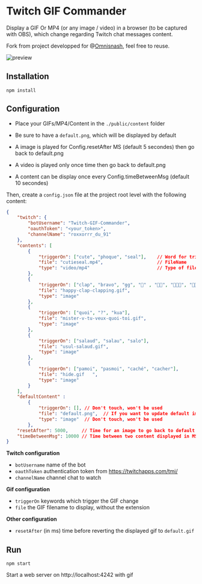 # Twitch GIF Commander

Display a GIF Or MP4 (or any image / video) in a browser (to be captured with OBS), which change regarding Twitch chat messages content.

Fork from project developped for @[Omnisnash](https://github.com/omnisnash/twitch-gif-commander), feel free to reuse.

![preview](https://imgur.com/a/UQNQe9y)

## Installation

````
npm install
````

## Configuration

- Place your GIFs/MP4/Content in the `./public/content` folder
- Be sure to have a `default.png`, which will be displayed by default

- A image is played for Config.resetAfter MS (default 5 secondes) then go back to default.png
- A video is played only once time then go back to default.png

- A content can be display once every Config.timeBetweenMsg (default 10 secondes)

Then, create a `config.json` file at the project root level with the following content:

````json
{
    "twitch": {
        "botUsername": "Twitch-GIF-Commander",
        "oauthToken": "<your_token>",
        "channelName": "roxxorrr_du_91"
    },
    "contents": [
        {
            "triggerOn": ["cute", "phoque", "seal"],    // Word for triggering (only one word, setence won't work, part of word won't work)
            "file": "cutieseal.mp4",                    // FileName
            "type": "video/mp4"                         // Type of file : Image for png/gif ... or video/mp4 video/webm ... 
        },
        {
            "triggerOn": ["clap", "bravo", "gg", "👏" , "👏👏", "👏👏👏", "👏👏👏👏" , "👏👏👏👏👏"],
            "file": "happy-clap-clapping.gif",
            "type": "image"
        },
        {
            "triggerOn": ["quoi", "?", "kua"],
            "file": "mister-v-tu-veux-quoi-toi.gif",
            "type": "image"
        },
        {
            "triggerOn": ["salaud", "salau", "salo"],
            "file": "usul-salaud.gif",
            "type": "image"
        },
        {
            "triggerOn": ["pamoi", "pasmoi", "caché", "cacher"],
            "file": "hide.gif   ",
            "type": "image"
        }
    ],
    "defaultContent" :
        {
            "triggerOn": [], // Don't touch, won't be used
            "file": "default.png",  // If you want to update default img to gif, update index.html img too
            "type": "image"  // Don't touch, won't be used
        },
    "resetAfter": 5000,     // Time for an image to go back to default in MS (5000 = 5 Seconds)
    "timeBetweenMsg": 10000 // Time between two content displayed in MS
}
````

**Twitch configuration**

- `botUsername` name of the bot
- `oauthToken` authentication token from https://twitchapps.com/tmi/
- `channelName` channel chat to watch

**Gif configuration**

- `triggerOn` keywords which trigger the GIF change
- `file` the GIF filename to display, without the extension

**Other configuration**

- `resetAfter` (in ms) time before reverting the displayed gif to `default.gif`

## Run

````
npm start
````

Start a web server on http://localhost:4242 with gif